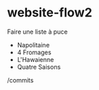 # website-flow2


Faire une liste à puce
* Napolitaine
* 4 Fromages
* L'Hawaienne
* Quatre Saisons

/commits
